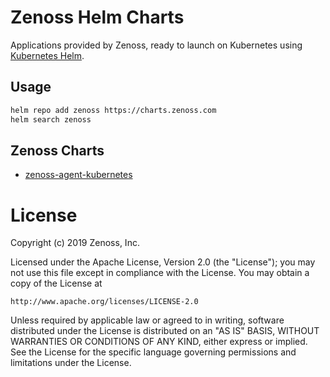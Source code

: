 # Zenoss Helm Charts

Applications provided by Zenoss, ready to launch on Kubernetes using
[Kubernetes Helm](https://github.com/helm/helm).

## Usage

```bash
helm repo add zenoss https://charts.zenoss.com
helm search zenoss
```

## Zenoss Charts

- [zenoss-agent-kubernetes](https://github.com/zenoss/charts/tree/master/zenoss-agent-kubernetes)

# License

Copyright (c) 2019 Zenoss, Inc.

Licensed under the Apache License, Version 2.0 (the "License");
you may not use this file except in compliance with the License.
You may obtain a copy of the License at

    http://www.apache.org/licenses/LICENSE-2.0

Unless required by applicable law or agreed to in writing, software
distributed under the License is distributed on an "AS IS" BASIS,
WITHOUT WARRANTIES OR CONDITIONS OF ANY KIND, either express or implied.
See the License for the specific language governing permissions and
limitations under the License.
